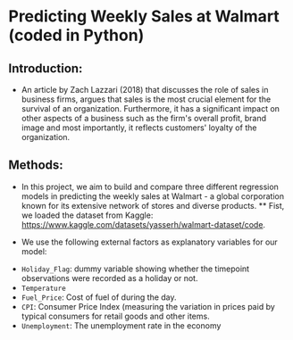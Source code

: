 # Predicting Weekly Sales at Walmart (coded in Python)
## Introduction: 
* An article by Zach Lazzari (2018) that discusses the role of sales in business firms, argues that sales is the most crucial element for the survival of an organization. Furthermore, it has a significant impact on other aspects of a business such as the firm's overall profit, brand image and most importantly, it reflects customers' loyalty of the organization.
## Methods:
* In this project, we aim to build and compare three different regression models in predicting the weekly sales at Walmart - a global corporation known for its extensive network of stores and diverse products.
** Fist, we loaded the dataset from Kaggle: https://www.kaggle.com/datasets/yasserh/walmart-dataset/code. 
  
*  We use the following external factors as explanatory variables for our model:
- `Holiday_Flag`: dummy variable showing whether the timepoint observations were recorded as a holiday or not.
- `Temperature`
- `Fuel_Price`: Cost of fuel of during the day.
- `CPI`: Consumer Price Index (measuring the variation in prices paid by typical consumers for retail goods and other items.
- `Unemployment`: The unemployment rate in the economy 
